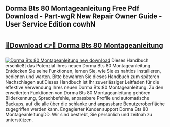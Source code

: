 ## Dorma Bts 80 Montageanleitung Free Pdf Download - Part-wgR New Repair Owner Guide - User Service Edition cowhN

# <h2><a href="http://df8b2it.blite.top/?on=Dorma+Bts+80+Montageanleitung">🔗Download 👉🔴 Dorma Bts 80 Montageanleitung</a></h2>

[![Dorma Bts 80 Montageanleitung new download](https://i.imgur.com/lujVjoI.png)](http://df8b2it.blite.top/?on=Dorma+Bts+80+Montageanleitung)
Dieses Handbuch erschließt das Potenzial Ihres neuen Dorma Bts 80 Montageanleitung. Entdecken Sie seine Funktionen, lernen Sie, wie Sie es nahtlos installieren, bedienen und warten. Bitte bewahren Sie dieses Handbuch zum späteren Nachschlagen auf.Dieses Handbuch ist Ihr zuverlässiger Leitfaden für die effektive Verwendung Ihres neuen Dorma Bts 80 Montageanleitung. Zu den erweiterten Funktionen von Dorma Bts 80 Montageanleitung gehören Bilderkennung, Sprachbefehle, anpassbare Profile und automatische Backups, auf die alle über die schlanke und anpassbare Benutzeroberfläche zugegriffen werden kann. Engagierter Kundensupport Dorma Bts 80 MontageanleitungDD. Wir sind bestrebt, Sie persönlich und zeitnah zu unterstützen.
